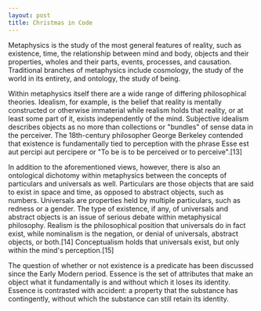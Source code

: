 ```yaml
---
layout: post
title: Christmas in Code
---
```


Metaphysics is the study of the most general features of reality, such as existence, time, the relationship between mind and body, objects and their properties, wholes and their parts, events, processes, and causation. Traditional branches of metaphysics include cosmology, the study of the world in its entirety, and ontology, the study of being.

Within metaphysics itself there are a wide range of differing philosophical theories. Idealism, for example, is the belief that reality is mentally constructed or otherwise immaterial while realism holds that reality, or at least some part of it, exists independently of the mind. Subjective idealism describes objects as no more than collections or "bundles" of sense data in the perceiver. The 18th-century philosopher George Berkeley contended that existence is fundamentally tied to perception with the phrase Esse est aut percipi aut percipere or "To be is to be perceived or to perceive".[13]

In addition to the aforementioned views, however, there is also an ontological dichotomy within metaphysics between the concepts of particulars and universals as well. Particulars are those objects that are said to exist in space and time, as opposed to abstract objects, such as numbers. Universals are properties held by multiple particulars, such as redness or a gender. The type of existence, if any, of universals and abstract objects is an issue of serious debate within metaphysical philosophy. Realism is the philosophical position that universals do in fact exist, while nominalism is the negation, or denial of universals, abstract objects, or both.[14] Conceptualism holds that universals exist, but only within the mind's perception.[15]

The question of whether or not existence is a predicate has been discussed since the Early Modern period. Essence is the set of attributes that make an object what it fundamentally is and without which it loses its identity. Essence is contrasted with accident: a property that the substance has contingently, without which the substance can still retain its identity.